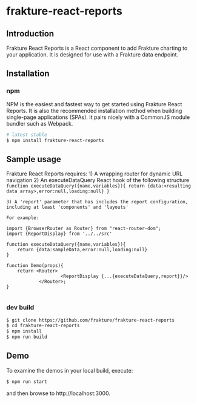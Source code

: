 # frakture-react-reports

## Introduction

Frakture React Reports is a React component to add Frakture charting to your application.  It is designed for use with a Frakture data endpoint.

## Installation

### npm

NPM is the easiest and fastest way to get started using Frakture React Reports. It is also the recommended installation method when building single-page applications (SPAs). It pairs nicely with a CommonJS module bundler such as Webpack.


```sh
# latest stable
$ npm install frakture-react-reports
```

## Sample usage
Frakture React Reports requires:
 	1) A wrapping router for dynamic URL navigation
	2) An executeDataQuery React hook of the following structure
	```
	function executeDataQuery({name,variables}){
		return {data:<resulting data array>,error:null,loading:null}
	}
	```

	3) A 'report' parameter that has includes the report configuration, including at least 'components' and 'layouts'

	For example:

```
import {BrowserRouter as Router} from "react-router-dom";
import {ReportDisplay} from '../../src'

function executeDataQuery({name,variables}){
	return {data:sampleData,error:null,loading:null}
}

function Demo(props){
    return <Router>
					<ReportDisplay {...{executeDataQuery,report}}/>
			</Router>;
}


```


### dev build

```sh
$ git clone https://github.com/frakture/frakture-react-reports
$ cd frakture-react-reports
$ npm install
$ npm run build
```

## Demo

To examine the demos in your local build, execute:

```sh
$ npm run start
```

and then browse to http://localhost:3000.

[npm-badge]: https://img.shields.io/npm/v/npm-package.png?style=flat-square
[npm]: https://www.npmjs.org/package/npm-package
